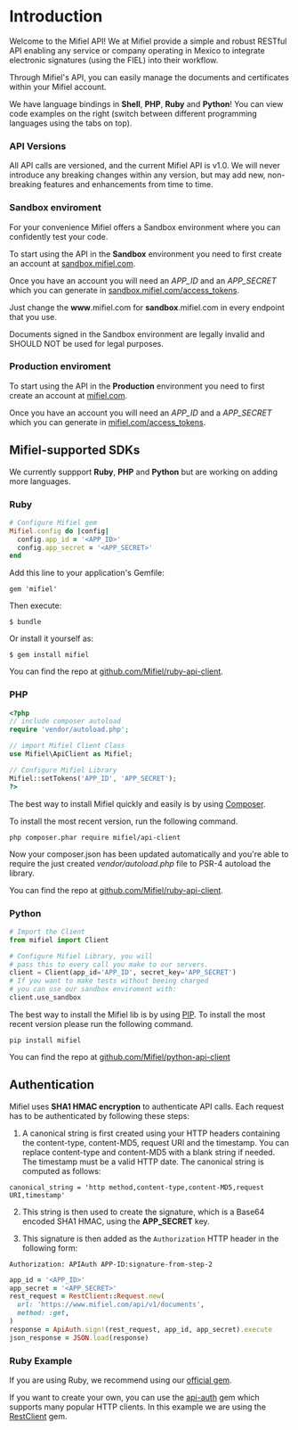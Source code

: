 # Introduction

Welcome to the Mifiel API! We at Mifiel provide a simple and robust RESTful API enabling any service or company operating in Mexico to integrate electronic signatures (using the FIEL) into their workflow.

Through Mifiel's API, you can easily manage the documents and certificates within your Mifiel account.

We have language bindings in **Shell**, **PHP**, **Ruby** and **Python**! You can view code examples on the right (switch between different programming languages using the tabs on top).

### API Versions

All API calls are versioned, and the current Mifiel API is v1.0. We will never introduce any breaking changes within any version, but may add new, non-breaking features and enhancements from time to time.

### Sandbox enviroment

For your convenience Mifiel offers a Sandbox environment where you can confidently test your code.

To start using the API in the **Sandbox** environment you need to first create an account at [sandbox.mifiel.com](https://sandbox.mifiel.com).

Once you have an account you will need an _APP_ID_ and an _APP_SECRET_ which you can generate in [sandbox.mifiel.com/access_tokens](https://sandbox.mifiel.com/access_tokens).

Just change the **www**.mifiel.com for **sandbox**.mifiel.com in every endpoint that you use.

<aside class="warning">
  Documents signed in the Sandbox environment are legally invalid and SHOULD NOT be used for legal purposes.
</aside>

### Production enviroment

To start using the API in the **Production** environment you need to first create an account at [mifiel.com](https://www.mifiel.com).

Once you have an account you will need an _APP_ID_ and a _APP_SECRET_ which you can generate in [mifiel.com/access_tokens](https://www.mifiel.com/access_tokens).

## Mifiel-supported SDKs

We currently suppport **Ruby**, **PHP** and **Python** but are working on adding more languages.

### Ruby

```ruby
# Configure Mifiel gem
Mifiel.config do |config|
  config.app_id = '<APP_ID>'
  config.app_secret = '<APP_SECRET>'
end
```

Add this line to your application's Gemfile:

`gem 'mifiel'`

Then execute:

`$ bundle`

Or install it yourself as:

`$ gem install mifiel`

You can find the repo at [github.com/Mifiel/ruby-api-client](https://github.com/Mifiel/ruby-api-client).

### PHP

```php
<?php
// include composer autoload
require 'vendor/autoload.php';

// import Mifiel Client Class
use Mifiel\ApiClient as Mifiel;

// Configure Mifiel Library
Mifiel::setTokens('APP_ID', 'APP_SECRET');
?>
```

The best way to install Mifiel quickly and easily is by using [Composer](https://getcomposer.org).

To install the most recent version, run the following command.

`php composer.phar require mifiel/api-client` 

Now your composer.json has been updated automatically and you're able to require the just created *vendor/autoload.php* file to PSR-4 autoload the library.

You can find the repo at [github.com/Mifiel/ruby-api-client](https://github.com/Mifiel/php-api-client).

### Python

```python
# Import the Client 
from mifiel import Client

# Configure Mifiel Library, you will 
# pass this to every call you make to our servers.
client = Client(app_id='APP_ID', secret_key='APP_SECRET')
# If you want to make tests without beeing charged
# you can use our sandbox enviroment with:
client.use_sandbox
```

The best way to install the Mifiel lib is by using [PIP](https://pypi.python.org/pypi).
To install the most recent version please run the following command.

`pip install mifiel`

You can find the repo at [github.com/Mifiel/python-api-client](https://github.com/Mifiel/python-api-client/)

## Authentication

Mifiel uses __SHA1 HMAC encryption__ to authenticate API calls. Each request has to be authenticated by following these steps:

1. A canonical string is first created using your HTTP headers containing the
content-type, content-MD5, request URI and the timestamp. You can replace content-type and content-MD5 with a blank string if needed. The timestamp must be a valid HTTP date. The canonical string is computed as follows:

`canonical_string = 'http method,content-type,content-MD5,request URI,timestamp'`

2. This string is then used to create the signature, which is a Base64 encoded
SHA1 HMAC, using the __APP_SECRET__ key.

3. This signature is then added as the `Authorization` HTTP header in the following form:

`Authorization: APIAuth APP-ID:signature-from-step-2`

```ruby
app_id = '<APP_ID>'
app_secret = '<APP_SECRET>'
rest_request = RestClient::Request.new(
  url: 'https://www.mifiel.com/api/v1/documents',
  method: :get,
)
response = ApiAuth.sign!(rest_request, app_id, app_secret).execute
json_response = JSON.load(response)
```

### Ruby Example

If you are using Ruby, we recommend using our [official gem](https://github.com/Mifiel/ruby-api-client). 

If you want to create your own, you can use the [api-auth](https://github.com/mgomes/api_auth/) gem which supports many popular HTTP clients. In this example we are using the [RestClient](https://github.com/rest-client/rest-client) gem. 

